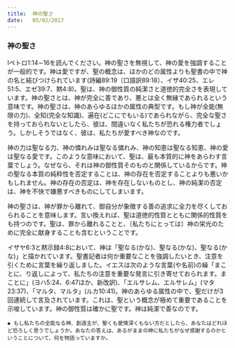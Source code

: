 ```yaml
---
title:  神の聖さ
date:   05/02/2017
---
```


### 神の聖さ

Iペトロ1:14∼16を読んでください。神の聖さを無視して、神の愛を強調することが一般的です。神は愛ですが、聖の概念は、ほかのどの属性よりも聖書の中で神の名と結びつけられています(詩編89:19〔口語訳89:18〕、イザ40:25、エレ51:5、エゼ39:7、黙4:8)。聖は、神の御性質の純潔さと道徳的完全さを表現しています。神の聖さとは、神が完全に善であり、悪とは全く無縁であられるという意味です。神の聖さは、神のあらゆるほかの属性の典型です。もし神が全能(無限の力)、全知(完全な知識)、遍在(どこにでもいる)であられながら、完全な聖さを持っておられないとしたら、彼は、間違いなく私たちが恐れる権力者でしょう。しかしそうではなく、彼は、私たちが愛すべき神なのです。

神の力は聖なる力、神の憐れみは聖なる憐れみ、神の知恵は聖なる知恵、神の愛は聖なる愛です。このような意味において、聖は、最も本質的に神をあらわす言葉でしょう。なぜなら、それは神の御性質そのものと関係しているからです。神の聖なる本質の純粋性を否定することは、神の存在を否定することよりも悪いかもしれません。神の存在の否定は、神を存在しないものとし、神の純潔の否定は、神を不快で嫌悪すべきものにしてしまいます。

神の聖さは、神が罪から離れて、御自分が象徴する善の追求に全力を尽くしておられることを意味します。言い換えれば、聖は道徳的性質とともに関係的性質をも持つのです。聖は、罪から離れることと、〔私たちにとっては〕神の栄光のために完全に献身することも含むということです。

イザヤ6:3と黙示録4:8において、神は「聖なる(かな)、聖なる(かな)、聖なる(かな)」と描かれています。聖書記者は何か重要なことを強調したいとき、注意を引くために言葉を繰り返しました。イエスは次のような言葉(や名前)の繰「まことに、り返しによって、私たちの注意を重要な発言に引き寄せておられます。まことに」(ヨハ5:24、6:47ほか、新改訳)、「エルサレム、エルサレム」(マタ23:37)、「マルタ、マルタ」(ルカ10:41)。神のあらゆる属性の中で、聖だけが3回連続して言及されています。これは、聖という概念が極めて重要であることを示唆しています。神の御性質は確かに聖です。神は純潔で善なのです。

`◆ もし私たちの全能なる神、創造主が、聖くも愛情深くもない方だとしたら、あなたはどれほど恐ろしく思うでしょうか。あなたの答えは、あるがままの神に私たちがなぜ感謝するのかということについて、何を物語っていますか。`
